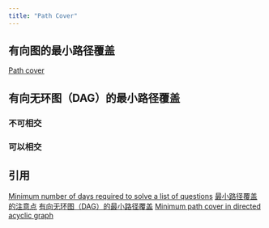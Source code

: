 ```yaml
---
title: "Path Cover"
---
```

## 有向图的最小路径覆盖

[Path cover][1]

## 有向无环图（DAG）的最小路径覆盖
### 不可相交
### 可以相交

## 引用
[Minimum number of days required to solve a list of questions][2]
[最小路径覆盖的注意点][3]
[有向无环图（DAG）的最小路径覆盖][4]
[Minimum path cover in directed acyclic graph][5]

[1]: https://en.wikipedia.org/wiki/Path_cover
[2]: http://stackoverflow.com/questions/10303800/minimum-number-of-days-required-to-solve-a-list-of-questions
[3]: http://alanyume.com/760.html
[4]: http://www.cnblogs.com/justPassBy/p/5369930.html
[5]: https://en.wikipedia.org/wiki/Maximum_flow_problem#Minimum_path_cover_in_directed_acyclic_graph